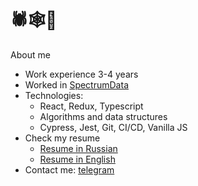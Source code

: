 
# 🕷🕸🐞


About me
- Work experience 3-4 years
- Worked in [SpectrumData](https://spectrumdata.ru/)
- Technologies: 
  - React, Redux, Typescript
  - Algorithms and data structures
  - Cypress, Jest, Git, CI/CD, Vanilla JS
- Check my resume
  - [Resume in Russian](https://docs.google.com/document/d/1rjhoSsVEhexMixKSrJGNN17Da65SiLpZj2k-iagryZs/edit)
  - [Resume in English](https://docs.google.com/document/d/1Iro41HrEvziOa0sPzIedteqF12wb2v3XfCM7HuzcS2c/edit)
- Contact me: [telegram](https://t.me/jamezdean)

<!--
The question: can I use this comments as keywords to improve the SEO of my profile?

Let's try:

- Middle Frontend Developer
- React developer
- React expert
- React Redux developer
- Frontend enthusiast
- Frontend developer

Contact me if you read this: https://t.me/jamezdean
-->
